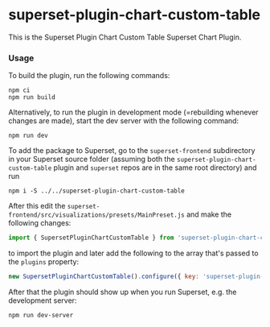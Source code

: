 # superset-plugin-chart-custom-table

This is the Superset Plugin Chart Custom Table Superset Chart Plugin.

### Usage

To build the plugin, run the following commands:

```
npm ci
npm run build
```

Alternatively, to run the plugin in development mode (=rebuilding whenever changes are made), start the dev server with the following command:

```
npm run dev
```

To add the package to Superset, go to the `superset-frontend` subdirectory in your Superset source folder (assuming both the `superset-plugin-chart-custom-table` plugin and `superset` repos are in the same root directory) and run
```
npm i -S ../../superset-plugin-chart-custom-table
```

After this edit the `superset-frontend/src/visualizations/presets/MainPreset.js` and make the following changes:

```js
import { SupersetPluginChartCustomTable } from 'superset-plugin-chart-custom-table';
```

to import the plugin and later add the following to the array that's passed to the `plugins` property:
```js
new SupersetPluginChartCustomTable().configure({ key: 'superset-plugin-chart-custom-table' }),
```

After that the plugin should show up when you run Superset, e.g. the development server:

```
npm run dev-server
```
